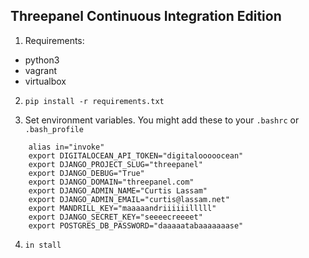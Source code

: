 Threepanel Continuous Integration Edition
-----------------------------------------

1. Requirements:
 * python3
 * vagrant
 * virtualbox

2. `pip install -r requirements.txt`

3. Set environment variables. You might add these to your `.bashrc` or `.bash_profile`
```
    alias in="invoke"
    export DIGITALOCEAN_API_TOKEN="digitalooooocean"
    export DJANGO_PROJECT_SLUG="threepanel"
    export DJANGO_DEBUG="True"
    export DJANGO_DOMAIN="threepanel.com"
    export DJANGO_ADMIN_NAME="Curtis Lassam"
    export DJANGO_ADMIN_EMAIL="curtis@lassam.net"
    export MANDRILL_KEY="maaaaandriiiiiilllll"
    export DJANGO_SECRET_KEY="seeeecreeeet"
    export POSTGRES_DB_PASSWORD="daaaaatabaaaaaaase"
```
4. `in stall`
